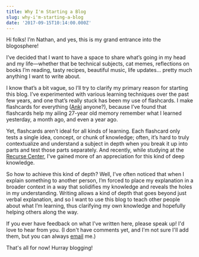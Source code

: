 ```yaml
---
title: Why I'm Starting a Blog
slug: why-i'm-starting-a-blog
date: '2017-09-15T10:14:00.000Z'
---
```


Hi folks! I’m Nathan, and yes, this is my grand entrance into the blogosphere!

I’ve decided that I want to have a space to share what’s going in my head and my life—whether that be technical subjects, cat memes, reflections on books I’m reading, tasty recipes, beautiful music, life updates... pretty much anything I want to write about.

I know that’s a bit vague, so I’ll try to clarify my primary reason for starting this blog. I’ve experimented with various learning techniques over the past few years, and one that’s really stuck has been my use of flashcards. I make flashcards for everything ([Anki](https://ankiweb.net/about) anyone?), because I’ve found that flashcards help my ailing 27-year old memory remember what I learned yesterday, a month ago, and even a year ago.

Yet, flashcards aren’t ideal for all kinds of learning. Each flashcard only tests a single idea, concept, or chunk of knowledge; often, it’s hard to truly contextualize and understand a subject in depth when you break it up into parts and test those parts separately. And recently, while studying at the [Recurse Center](https://www.recurse.com/), I've gained more of an appreciation for this kind of deep knowledge.

So how to achieve this kind of depth? Well, I’ve often noticed that when I explain something to another person, I’m forced to place my explanation in a broader context in a way that solidifies my knowledge and reveals the holes in my understanding. Writing allows a kind of depth that goes beyond just verbal explanation, and so I want to use this blog to teach other people about what I’m learning, thus clarifying my own knowledge and hopefully helping others along the way.

If you ever have feedback on what I've written here, please speak up! I'd love to hear from you. (I don't have comments yet, and I'm not sure I'll add them, but you can always [email](mailto:nathanwshane@gmail.com) me.)

That's all for now! Hurray blogging!
